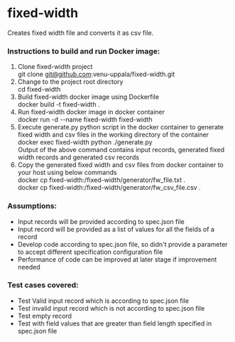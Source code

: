 # fixed-width
Creates fixed width file and converts it as csv file. 

### Instructions to build and run Docker image:
1) Clone fixed-width project<br>
    git clone git@github.com:venu-uppala/fixed-width.git<br>
2) Change to the project root directory<br>
    cd fixed-width<br>
3) Build fixed-width docker image using Dockerfile<br> 
    docker build -t fixed-width .<br>
4) Run fixed-width docker image in docker container<br> 
     docker run -d --name fixed-width fixed-width<br>
5) Execute generate.py python script in the docker container to generate fixed width and csv files in the working directory of the container<br>
    docker exec fixed-width python ./generate.py<br>
    Output of the above command contains input records, generated fixed width records and generated csv records<br>
6) Copy the generated fixed width and csv files from docker container to your host using below commands<br>
    docker cp fixed-width:/fixed-width/generator/fw_file.txt .  
    docker cp fixed-width:/fixed-width/generator/fw_csv_file.csv . 
### Assumptions:
- Input records will be provided according to spec.json file
- Input record will be provided as a list of values for all the fields of a record
- Develop code according to spec.json file, so didn't provide a parameter to accept different specification configuration file
- Performance of code can be improved at later stage if improvement needed

### Test cases covered:
- Test Valid input record which is according to spec.json file
- Test invalid input record which is not according to spec.json file
- Test empty record
- Test with field values that are greater than field length specified in spec.json file
